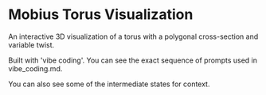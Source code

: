 # Mobius Torus Visualization

An interactive 3D visualization of a torus with a polygonal cross-section and variable twist.

Built with 'vibe coding'. You can see the exact sequence of prompts used in vibe_coding.md.

You can also see some of the intermediate states for context.
